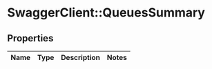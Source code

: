 # SwaggerClient::QueuesSummary

## Properties
Name | Type | Description | Notes
------------ | ------------- | ------------- | -------------


